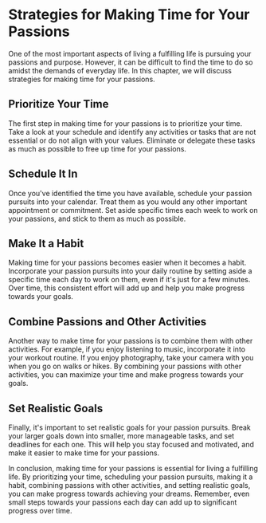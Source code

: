 Strategies for Making Time for Your Passions
===========================================================================================

One of the most important aspects of living a fulfilling life is pursuing your passions and purpose. However, it can be difficult to find the time to do so amidst the demands of everyday life. In this chapter, we will discuss strategies for making time for your passions.

Prioritize Your Time
--------------------

The first step in making time for your passions is to prioritize your time. Take a look at your schedule and identify any activities or tasks that are not essential or do not align with your values. Eliminate or delegate these tasks as much as possible to free up time for your passions.

Schedule It In
--------------

Once you've identified the time you have available, schedule your passion pursuits into your calendar. Treat them as you would any other important appointment or commitment. Set aside specific times each week to work on your passions, and stick to them as much as possible.

Make It a Habit
---------------

Making time for your passions becomes easier when it becomes a habit. Incorporate your passion pursuits into your daily routine by setting aside a specific time each day to work on them, even if it's just for a few minutes. Over time, this consistent effort will add up and help you make progress towards your goals.

Combine Passions and Other Activities
-------------------------------------

Another way to make time for your passions is to combine them with other activities. For example, if you enjoy listening to music, incorporate it into your workout routine. If you enjoy photography, take your camera with you when you go on walks or hikes. By combining your passions with other activities, you can maximize your time and make progress towards your goals.

Set Realistic Goals
-------------------

Finally, it's important to set realistic goals for your passion pursuits. Break your larger goals down into smaller, more manageable tasks, and set deadlines for each one. This will help you stay focused and motivated, and make it easier to make time for your passions.

In conclusion, making time for your passions is essential for living a fulfilling life. By prioritizing your time, scheduling your passion pursuits, making it a habit, combining passions with other activities, and setting realistic goals, you can make progress towards achieving your dreams. Remember, even small steps towards your passions each day can add up to significant progress over time.
